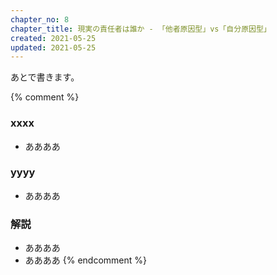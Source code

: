 ```yaml
---
chapter_no: 8
chapter_title: 現実の責任者は誰か - 「他者原因型」vs「自分原因型」
created: 2021-05-25
updated: 2021-05-25
---
```

あとで書きます。

{% comment %}
### xxxx
- ああああ

### yyyy
- ああああ

### 解説
- ああああ
- ああああ
{% endcomment %}
